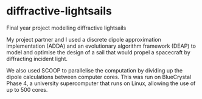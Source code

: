 # diffractive-lightsails
Final year project modelling diffractive lightsails

My project partner and I used a discrete dipole approximation implementation (ADDA) and an evolutionary algorithm framework (DEAP) to model and optimise the design of a sail that would propel a spacecraft by diffracting incident light.

We also used SCOOP to parallelise the computation by dividing up the dipole calculations between computer cores. This was run on BlueCrystal Phase 4, a university supercomputer that runs on Linux, allowing the use of up to 500 cores.
